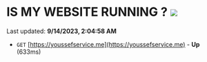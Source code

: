 # IS MY WEBSITE RUNNING ? [![](https://img.shields.io/static/v1?label=Sponsor&message=%E2%9D%A4&logo=GitHub&color=%23fe8e86)](https://github.com/sponsors/<username>)

Last updated: **9/14/2023, 2:04:58 AM**

- `GET` [https://youssefservice.me](https://youssefservice.me) - **Up** (633ms)
